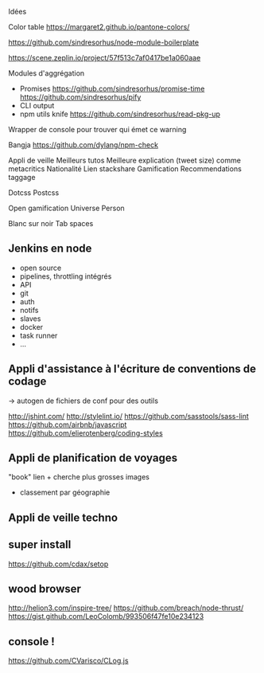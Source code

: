 
Idées


Color table
https://margaret2.github.io/pantone-colors/


https://github.com/sindresorhus/node-module-boilerplate


https://scene.zeplin.io/project/57f513c7af0417be1a060aae


Modules d'aggrégation
* Promises
  https://github.com/sindresorhus/promise-time
  https://github.com/sindresorhus/pify
* CLI output
* npm utils knife
  https://github.com/sindresorhus/read-pkg-up


Wrapper de console pour trouver qui émet ce warning

Bangja
https://github.com/dylang/npm-check


Appli de veille
Meilleurs tutos
Meilleure explication (tweet size) comme metacritics
Nationalité
Lien stackshare
Gamification
Recommendations
taggage


Dotcss
Postcss


Open gamification
Universe
Person

Blanc sur noir
Tab spaces



## Jenkins en node
* open source
* pipelines, throttling intégrés
* API
* git
* auth
* notifs
* slaves
* docker
* task runner
* ...



## Appli d'assistance à l'écriture de conventions de codage
-> autogen de fichiers de conf pour des outils

http://jshint.com/
http://stylelint.io/
https://github.com/sasstools/sass-lint
https://github.com/airbnb/javascript
https://github.com/elierotenberg/coding-styles




## Appli de planification de voyages

"book" lien + cherche plus grosses images

+ classement par géographie


## Appli de veille techno



## super install
https://github.com/cdax/setop


## wood browser
http://helion3.com/inspire-tree/
https://github.com/breach/node-thrust/
https://gist.github.com/LeoColomb/993506f47fe10e234123


## console !
https://github.com/CVarisco/CLog.js


